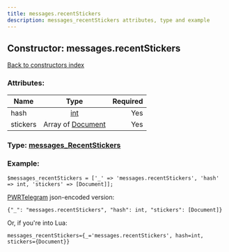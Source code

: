 ```yaml
---
title: messages.recentStickers
description: messages_recentStickers attributes, type and example
---
```

## Constructor: messages.recentStickers  
[Back to constructors index](index.md)



### Attributes:

| Name     |    Type       | Required |
|----------|:-------------:|---------:|
|hash|[int](../types/int.md) | Yes|
|stickers|Array of [Document](../types/Document.md) | Yes|



### Type: [messages\_RecentStickers](../types/messages_RecentStickers.md)


### Example:

```
$messages_recentStickers = ['_' => 'messages.recentStickers', 'hash' => int, 'stickers' => [Document]];
```  

[PWRTelegram](https://pwrtelegram.xyz) json-encoded version:

```
{"_": "messages.recentStickers", "hash": int, "stickers": [Document]}
```


Or, if you're into Lua:  


```
messages_recentStickers={_='messages.recentStickers', hash=int, stickers={Document}}

```


